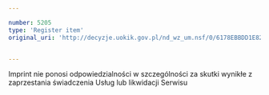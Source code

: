 ```yaml
---

number: 5205
type: 'Register item'
original_uri: 'http://decyzje.uokik.gov.pl/nd_wz_um.nsf/0/6178EBBDD1E82E4CC1257BCD003C3CD2?OpenDocument'


---
```


Imprint nie ponosi odpowiedzialności w szczególności za skutki wynikłe z zaprzestania świadczenia Usług lub likwidacji Serwisu

